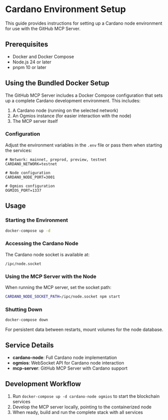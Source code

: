 # Cardano Environment Setup

This guide provides instructions for setting up a Cardano node environment for use with the GitHub MCP Server.

## Prerequisites

- Docker and Docker Compose
- Node.js 24 or later
- pnpm 10 or later

## Using the Bundled Docker Setup

The GitHub MCP Server includes a Docker Compose configuration that sets up a complete Cardano development environment. This includes:

1. A Cardano node (running on the selected network)
2. An Ogmios instance (for easier interaction with the node)
3. The MCP server itself

### Configuration

Adjust the environment variables in the `.env` file or pass them when starting the services:

```
# Network: mainnet, preprod, preview, testnet
CARDANO_NETWORK=testnet

# Node configuration
CARDANO_NODE_PORT=3001

# Ogmios configuration
OGMIOS_PORT=1337
```

## Usage

### Starting the Environment

```bash
docker-compose up -d
```

### Accessing the Cardano Node

The Cardano node socket is available at:

```
/ipc/node.socket
```

### Using the MCP Server with the Node

When running the MCP server, set the socket path:

```bash
CARDANO_NODE_SOCKET_PATH=/ipc/node.socket npm start
```

### Shutting Down

```bash
docker-compose down
```

For persistent data between restarts, mount volumes for the node database.

## Service Details

- **cardano-node**: Full Cardano node implementation
- **ogmios**: WebSocket API for Cardano node interaction
- **mcp-server**: GitHub MCP Server with Cardano support

## Development Workflow

1. Run `docker-compose up -d cardano-node ogmios` to start the blockchain services
2. Develop the MCP server locally, pointing to the containerized node
3. When ready, build and run the complete stack with all services

